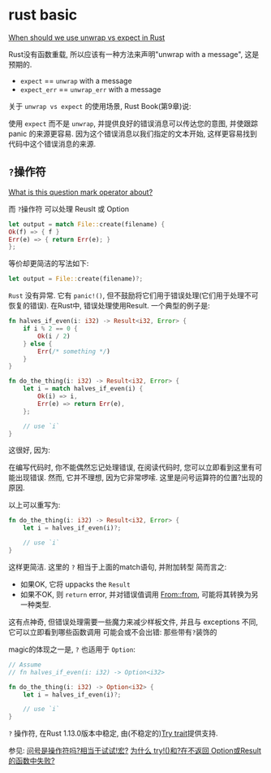 # rust basic

[When should we use unwrap vs expect in Rust](https://stackoverflow.com/questions/61301581/when-should-we-use-unwrap-vs-expect-in-rust)

Rust没有函数重载, 所以应该有一种方法来声明"unwrap with a message", 这是预期的.

+ `expect` == `unwrap` with a message
+ `expect_err` == `unwrap_err` with a message

关于 `unwrap vs expect` 的使用场景, Rust Book(第9章)说:

使用 `expect` 而不是 `unwrap`, 并提供良好的错误消息可以传达您的意图, 并使跟踪 panic 的来源更容易.
因为这个错误消息以我们指定的文本开始, 这样更容易找到代码中这个错误消息的来源.

## `?`操作符

[What is this question mark operator about?](https://stackoverflow.com/questions/42917566/what-is-this-question-mark-operator-about)

而 `?`操作符 可以处理 Reuslt 或 Option

```rust
let output = match File::create(filename) {
Ok(f) => { f }
Err(e) => { return Err(e); }
};
```

等价却更简洁的写法如下:

```rust
let output = File::create(filename)?;
```

`Rust` 没有异常.
它有 `panic!()`, 但不鼓励将它们用于错误处理(它们用于处理不可恢复的错误).
在Rust中, 错误处理使用Result.
一个典型的例子是:

```rust
fn halves_if_even(i: i32) -> Result<i32, Error> {
    if i % 2 == 0 {
        Ok(i / 2)
    } else {
        Err(/* something */)
    }
}

fn do_the_thing(i: i32) -> Result<i32, Error> {
    let i = match halves_if_even(i) {
        Ok(i) => i,
        Err(e) => return Err(e),
    };

    // use `i`
}
```

这很好, 因为:

在编写代码时, 你不能偶然忘记处理错误,
在阅读代码时, 您可以立即看到这里有可能出现错误.
然而, 它并不理想, 因为它非常啰嗦.
这里是问号运算符的位置?出现的原因.

以上可以重写为:

```rust
fn do_the_thing(i: i32) -> Result<i32, Error> {
    let i = halves_if_even(i)?;

    // use `i`
}
```

这样更简洁.
这里的 `?` 相当于上面的match语句, 并附加转型
简而言之:

+ 如果OK, 它将 uppacks the `Result`
+ 如果不OK, 则 `return` error, 并对错误值调用 [From::from][],
可能将其转换为另一种类型.

这有点神奇, 但错误处理需要一些魔力来减少样板文件,
并且与 exceptions 不同,
它可以立即看到哪些函数调用 可能会或不会出错: 那些带有`?`装饰的

magic的体现之一是, `?` 也适用于 `Option`:

```rust
// Assume
// fn halves_if_even(i: i32) -> Option<i32>

fn do_the_thing(i: i32) -> Option<i32> {
    let i = halves_if_even(i)?;

    // use `i`
}
```

`?` 操作符, 在Rust 1.13.0版本中稳定, 由(不稳定的)[Try trait]提供支持.

参见:
[问号是操作符吗?相当于试试!宏?](https://stackoverflow.com/q/40545332/155423)
[为什么 try!()和?在不返回 Option或Result的函数中失败?](https://stackoverflow.com/q/30555477/155423)

[From::from]: https://doc.rust-lang.org/std/convert/trait.From.html#tymethod.from
[Try trait]: https://doc.rust-lang.org/std/ops/trait.Try.html
